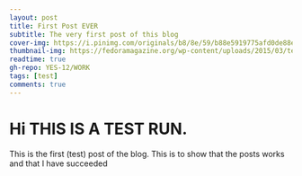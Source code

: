 ```yaml
---
layout: post
title: First Post EVER
subtitle: The very first post of this blog
cover-img: https://i.pinimg.com/originals/b8/8e/59/b88e5919775afd0de88efa8ebcaf1250.png
thumbnail-img: https://fedoramagazine.org/wp-content/uploads/2015/03/test-days-945x400.png
readtime: true
gh-repo: YES-12/WORK
tags: [test]
comments: true
---
```


# Hi THIS IS A TEST RUN.
This is the first (test) post of the blog. This is to show that the posts works and that I have succeeded
